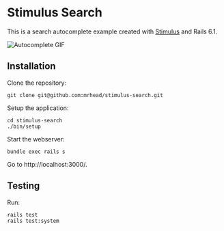 # Stimulus Search

This is a search autocomplete example created with [Stimulus](https://stimulusjs.org/) and Rails 6.1.

![Autocomplete GIF](stimulus-search.gif)

## Installation

Clone the repository:

```
git clone git@github.com:mrhead/stimulus-search.git
```

Setup the application:

```
cd stimulus-search
./bin/setup
```

Start the webserver:

```
bundle exec rails s
```

Go to http://localhost:3000/.

## Testing

Run:

```
rails test
rails test:system
```
